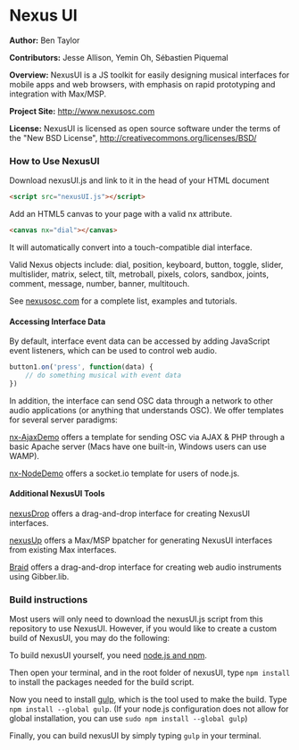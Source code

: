 # Nexus UI

**Author:** Ben Taylor

**Contributors:** Jesse Allison, Yemin Oh, Sébastien Piquemal

**Overview:** NexusUI is a JS toolkit for easily designing musical interfaces for mobile apps and web browsers, with emphasis on rapid prototyping and integration with Max/MSP.

**Project Site:** http://www.nexusosc.com

**License:** NexusUI is licensed as open source software under the terms of the "New BSD License", http://creativecommons.org/licenses/BSD/


### How to Use NexusUI

Download nexusUI.js and link to it in the head of your HTML document

```html
<script src="nexusUI.js"></script>
```


Add an HTML5 canvas to your page with a valid nx attribute.

```html
<canvas nx="dial"></canvas>
```

It will automatically convert into a touch-compatible dial interface. 

Valid Nexus objects include: dial, position, keyboard, button, toggle, slider, multislider, matrix, select, tilt, metroball, pixels, colors, sandbox, joints, comment, message, number, banner, multitouch.

See [nexusosc.com](http://www.nexusosc.com) for a complete list, examples and tutorials.


#### Accessing Interface Data

By default, interface event data can be accessed by adding JavaScript event listeners, which can be used to control web audio.

```js
button1.on('press', function(data) {
	// do something musical with event data
})
```

In addition, the interface can send OSC data through a network to other audio applications (or anything that understands OSC). We offer templates for several server paradigms:

[nx-AjaxDemo](http://www.github.com/lsu-emdm) offers a template for sending OSC via AJAX & PHP through a basic Apache server (Macs have one built-in, Windows users can use WAMP).

[nx-NodeDemo](http://www.github.com/lsu-emdm) offers a socket.io template for users of node.js. 


#### Additional NexusUI Tools

[nexusDrop](http://www.github.com/lsu-emdm/nexusDrop) offers a drag-and-drop interface for creating NexusUI interfaces.

[nexusUp](http://www.github.com/lsu-emdm/nexusUp) offers a Max/MSP bpatcher for generating NexusUI interfaces from existing Max interfaces.

[Braid](http://braid.nexusosc.com) offers a drag-and-drop interface for creating web audio instruments using Gibber.lib.


### Build instructions

Most users will only need to download the nexusUI.js script from this repository to use NexusUI. However, if you would like to create a custom build of NexusUI, you may do the following:

To build nexusUI yourself, you need [node.js and npm](http://nodejs.org/).

Then open your terminal, and in the root folder of nexusUI, type `npm install` to install the packages needed for the build script. 

Now you need to install [gulp](http://gulpjs.com), which is the tool used to make the build. Type `npm install --global gulp`. (If your node.js configuration does not allow for global installation, you can use `sudo npm install --global gulp`)

Finally, you can build nexusUI by simply typing `gulp` in your terminal.